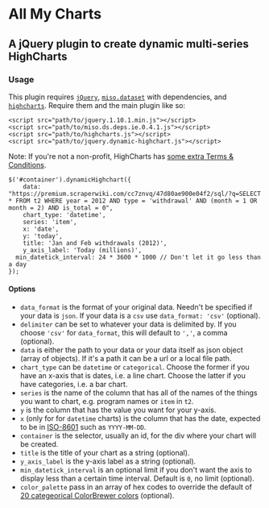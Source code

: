 # All My Charts

## A jQuery plugin to create dynamic multi-series HighCharts

### Usage

This plugin requires <a href="" target="_blank">`jQuery`</a>, <a href="https://github.com/misoproject/dataset" target="_blank">`miso.dataset`</a> with dependencies, and <a href="http://www.highcharts.com/" target="_blank">`highcharts`</a>. Require them and the main plugin like so:

````
<script src="path/to/jquery.1.10.1.min.js"></script>
<script src="path/to/miso.ds.deps.ie.0.4.1.js"></script>
<script src="path/to/highcharts.js"></script>
<script src="path/to/jquery.dynamic-highchart.js"></script>
````

Note: If you're not a non-profit, HighCharts has [some extra Terms & Conditions](http://shop.highsoft.com/highcharts.html).

````
$('#container').dynamicHighchart({
	data: "https://premium.scraperwiki.com/cc7znvq/47d80ae900e04f2/sql/?q=SELECT * FROM t2 WHERE year = 2012 AND type = 'withdrawal' AND (month = 1 OR month = 2) AND is_total = 0",
	chart_type: 'datetime',
	series: 'item',
	x: 'date',
	y: 'today',
	title: 'Jan and Feb withdrawals (2012)',
	y_axis_label: 'Today (millions)',
  min_datetick_interval: 24 * 3600 * 1000 // Don't let it go less than a day
});
````

#### Options

* `data_format` is the format of your original data. Needn't be specified if your data is `json`. If your data is a `csv` use `data_format: 'csv'` (optional).
* `delimiter` can be set to whatever your data is delimited by. If you choose `'csv'` for `data_format`, this will default to `','`, a comma (optional).
* `data` is either the path to your data or your data itself as json object (array of objects). If it's a path it can be a url or a local file path.
* `chart_type` can be `datetime` or `categorical`. Choose the former if you have an x-axis that is dates, i.e. a line chart. Choose the latter if you have categories, i.e. a bar chart.
* `series` is the name of the column that has all of the names of the things you want to chart, e.g. program names or `item` in `t2`.
* `y` is the column that has the value you want for your y-axis.
* `x` (only for for `datetime` charts) is the column that has the date, expected to be in [ISO-8601](http://en.wikipedia.org/wiki/ISO_8601) such as `YYYY-MM-DD`.
* `container` is the selector, usually an id, for the div where your chart will be created.
* `title` is the title of your chart as a string (optional).
* `y_axis_label` is the y-axis label as a string (optional).
* `min_datetick_interval` is an optional limit if you don't want the axis to display less than a certain time interval. Default is `0`, no limit (optional).
* `color_palette` pass in an array of hex codes to override the default of [20 categeorical ColorBrewer colors](https://github.com/mbostock/d3/wiki/Ordinal-Scales#categorical-colors) (optional).
